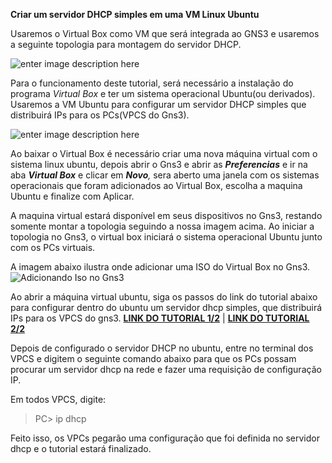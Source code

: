**Criar um servidor DHCP simples em uma VM Linux Ubuntu**

Usaremos o Virtual Box como VM que será integrada ao GNS3 e usaremos a seguinte topologia para montagem do servidor DHCP.

![enter image description here](https://uploaddeimagens.com.br/images/001/201/294/original/VM_DHCP.png?1512574166)

Para o funcionamento deste tutorial, será necessário a instalação do programa  *Virtual Box* e ter um sistema operacional Ubuntu(ou derivados). Usaremos a VM Ubuntu para configurar um servidor DHCP simples que distribuirá IPs para os PCs(VPCS do Gns3).

![enter image description here](https://uploaddeimagens.com.br/images/001/201/384/original/vm.png?1512577996)

Ao baixar o Virtual Box é necessário criar uma nova máquina virtual com o sistema linux ubuntu, depois abrir o Gns3 e abrir as ***Preferencias*** e ir na aba ***Virtual Box*** e clicar em ***Novo**,* sera aberto uma janela com os sistemas operacionais que foram adicionados ao Virtual Box, escolha a maquina Ubuntu e finalize com Aplicar. 

A maquina virtual estará disponível em seus dispositivos no Gns3, restando somente montar a topologia seguindo a nossa imagem acima.
Ao iniciar a topologia no Gns3, o virtual box iniciará o sistema operacional Ubuntu junto com os PCs virtuais.


A imagem abaixo ilustra onde adicionar uma ISO do Virtual Box no Gns3.
![Adicionando Iso no Gns3](https://uploaddeimagens.com.br/images/001/198/604/original/menuVM.png?1512413307)

Ao abrir a máquina virtual ubuntu, siga os passos do link do tutorial abaixo para configurar dentro do ubuntu um servidor dhcp simples, que distribuirá IPs para os VPCS do gns3.   [**LINK DO TUTORIAL 1/2**](https://www.youtube.com/watch?v=hqS_EuQA6pQ) | [**LINK DO TUTORIAL 2/2**](https://www.youtube.com/watch?v=0hfJEnYk_6A)


Depois de configurado o servidor DHCP no ubuntu, entre no terminal dos VPCS e digitem o seguinte comando abaixo para que os PCs possam procurar um servidor dhcp na rede e fazer uma requisição de configuração IP.

Em todos VPCS, digite:

> PC> ip dhcp

Feito isso, os VPCs pegarão uma configuração que foi definida no servidor dhcp e o tutorial estará finalizado.
